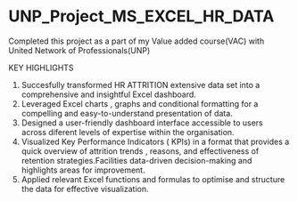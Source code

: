 # UNP_Project_MS_EXCEL_HR_DATA

Completed this project as a part of my Value added course(VAC) with United Network of Professionals(UNP)

KEY HIGHLIGHTS

1) Succesfully transformed HR ATTRITION extensive data set into a comprehensive and insightful Excel dashboard.
2) Leveraged Excel charts , graphs and conditional formatting for a compelling and easy-to-understand presentation of data.
3) Designed a user-friendly dashboard interface accessible to users across diferent levels of expertise within the organisation.
4) Visualized Key Performance Indicators ( KPIs) in a format that provides a quick overview of attrition trends , reasons, and effectiveness of retention strategies.Facilities data-driven decision-making and highlights areas for improvement.
5) Applied relevant Excel functions and formulas to optimise and structure the data for effective visualization.
